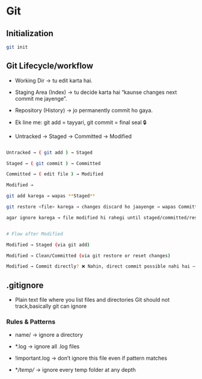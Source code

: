 # Git
## Initialization
```bash
git init
```

## Git Lifecycle/workflow

- Working Dir → tu edit karta hai.

- Staging Area (Index) → tu decide karta hai “kaunse changes next commit me jayenge”.

- Repository (History) → jo permanently commit ho gaya.

- Ek line me: git add = tayyari, git commit = final seal 🔒

- Untracked → Staged → Committed → Modified

```bash

Untracked → ( git add ) → Staged

Staged → ( git commit ) → Committed

Committed → ( edit file ) → Modified

Modified →

git add karega → wapas **Staged**

git restore <file> karega → changes discard ho jaayenge → wapas Committed clean state

agar ignore karega → file modified hi rahegi until staged/committed/restore


# Flow after Modified

Modified → Staged (via git add)

Modified → Clean/Committed (via git restore or reset changes)

Modified → Commit directly? ❌ Nahin, direct commit possible nahi hai — staging se hi guzarna padta hai.

```

## .gitignore
- Plain text file where you list files and directories Git  should not track,basically git can ignore

### Rules & Patterns
- name/ → ignore a directory

- *.log → ignore all .log files

- !important.log → don’t ignore this file even if pattern matches

- **/temp/* → ignore every temp folder at any depth
